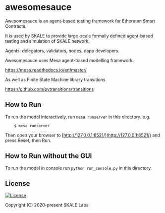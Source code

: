 # awesomesauce

Awesomesauce is an agent-based testing framework for Ethereum Smart Contracts.

It is used by SKALE to provide large-scale formally defined agent-based testing and simulation of SKALE network.

Agents: delegators, validators, nodes, dapp developers.

Awesomesauce uses Mesa agent-based modelling framework.  

https://mesa.readthedocs.io/en/master/

As well as  Finite State Machine library transitions 

https://github.com/pytransitions/transitions


## How to Run

To run the model interactively, run ``mesa runserver`` in this directory. e.g.

```
    $ mesa runserver
```

Then open your browser to [http://127.0.0.1:8521/](http://127.0.0.1:8521/) and press Reset, then Run.


## How to Run without the GUI

To run the model in console run `python run_console.py` in this directory.



## License

[![License](https://img.shields.io/github/license/skalenetwork/sgx.py.svg)](LICENSE)

Copyright (C) 2020-present SKALE Labs
